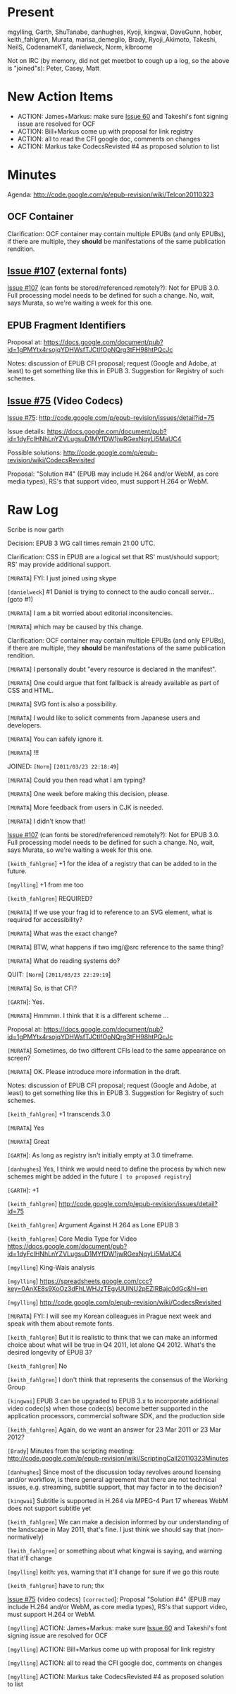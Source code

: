 # Present #

mgylling, Garth, ShuTanabe, danhughes, Kyoji, kingwai, DaveGunn, hober, keith\_fahlgren, Murata, marisa\_demeglio, Brady, Ryoji\_Akimoto, Takeshi, NeilS, CodenameKT, danielweck, Norm, klbroome

Not on IRC (by memory, did not get meetbot to cough up a log, so the above is "joined"s): Peter, Casey, Matt


# New Action Items #

  * ACTION: James+Markus: make sure [Issue 60](https://code.google.com/p/epub-revision/issues/detail?id=60) and Takeshi's font signing issue are resolved for OCF
  * ACTION: Bill+Markus come up with proposal for link registry
  * ACTION: all to read the CFI google doc, comments on changes
  * ACTION: Markus take CodecsRevisted #4 as proposed solution to list


# Minutes #

Agenda: http://code.google.com/p/epub-revision/wiki/Telcon20110323

## OCF Container ##

Clarification: OCF container may contain multiple EPUBs (and only EPUBs), if there are multiple, they **should** be manifestations of the same publication rendition.

## [Issue #107](https://code.google.com/p/epub-revision/issues/detail?id=#107) (external fonts) ##

[Issue #107](https://code.google.com/p/epub-revision/issues/detail?id=#107) (can fonts be stored/referenced remotely?): Not for EPUB 3.0.  Full processing model needs to be defined for such a change.  No, wait, says Murata, so we're waiting a week for this one.

## EPUB Fragment Identifiers ##

Proposal at: https://docs.google.com/document/pub?id=1gPMYtx4rsojqYDHWsfTJCtlfOpNQrg3tFH98htPQcJc

Notes: discussion of EPUB CFI proposal; request (Google and Adobe, at least) to get something like this in EPUB 3.  Suggestion for Registry of such schemes.

## [Issue #75](https://code.google.com/p/epub-revision/issues/detail?id=#75) (Video Codecs) ##

[Issue #75](https://code.google.com/p/epub-revision/issues/detail?id=#75): http://code.google.com/p/epub-revision/issues/detail?id=75

Issue details: https://docs.google.com/document/pub?id=1dyFcIHNhLnYZVLugsuD1MYfDW1jwRGexNqyLi5MaUC4

Possible solutions: http://code.google.com/p/epub-revision/wiki/CodecsRevisited

Proposal: "Solution #4" (EPUB may include H.264 and/or WebM, as core media types), RS's that support video, must support H.264 or WebM.

# Raw Log #


Scribe is now garth

Decision: EPUB 3 WG call times remain 21:00 UTC.

Clarification: CSS in EPUB are a logical set that RS' must/should support; RS' may provide additional support.

`[MURATA`] FYI: I just joined using skype

`[danielweck`] #1 Daniel is trying to connect to the audio concall server...(goto #1)

`[MURATA`] I am a bit worried about editorial inconsitencies.

`[MURATA`] which may be caused by this change.

Clarification: OCF container may contain multiple EPUBs (and only EPUBs), if there are multiple, they **should** be manifestations of the same publication rendition.

`[MURATA`] I personally doubt "every resource is declared in the manifest".

`[MURATA`] One could argue that font fallback is already available as part of CSS and HTML.

`[MURATA`] SVG font is also a possibility.

`[MURATA`] I would like to solicit comments from Japanese users and developers.

`[MURATA`] You can safely ignore it.

`[MURATA`] !!!

JOINED: `[Norm`] `[2011/03/23 22:18:49`]

`[MURATA`] Could you then read what I  am typing?

`[MURATA`] One week before making this decision, please.

`[MURATA`] More feedback from users in CJK is needed.

`[MURATA`] I didn't know that!

[Issue #107](https://code.google.com/p/epub-revision/issues/detail?id=#107) (can fonts be stored/referenced remotely?): Not for EPUB 3.0.  Full processing model needs to be defined for such a change.  No, wait, says Murata, so we're waiting a week for this one.

`[keith_fahlgren`] +1 for the idea of a registry that can be added to in the future.

`[mgylling`] +1 from me too

`[keith_fahlgren`] REQUIRED?

`[MURATA`] If we use your frag id to reference to an SVG element, what is required for accessibility?

`[MURATA`] What was the exact change?

`[MURATA`] BTW, what happens if two img/@src reference to the same thing?

`[MURATA`] What do reading systems do?

QUIT: `[Norm`] `[2011/03/23 22:29:19`]

`[MURATA`] So, is that CFI?

`[GARTH`]: Yes.

`[MURATA`] Hmmmm.  I think that it is a different scheme ...

Proposal at: https://docs.google.com/document/pub?id=1gPMYtx4rsojqYDHWsfTJCtlfOpNQrg3tFH98htPQcJc

`[MURATA`] Sometimes, do two different CFIs lead to the same appearance on screen?

`[MURATA`] OK.  Please introduce more information in the draft.

Notes: discussion of EPUB CFI proposal; request (Google and Adobe, at least) to get something like this in EPUB 3.  Suggestion for Registry of such schemes.

`[keith_fahlgren`] +1 transcends 3.0

`[MURATA`] Yes

`[MURATA`] Great

`[GARTH`]: As long as registry isn't initially empty at 3.0 timeframe.

`[danhughes`] Yes, I think we would need to define the process by which new schemes might be added in the future `[ to proposed registry`]

`[GARTH`]: +1

`[keith_fahlgren`] http://code.google.com/p/epub-revision/issues/detail?id=75

`[keith_fahlgren`] Argument Against H.264 as Lone EPUB 3

`[keith_fahlgren`] Core Media Type for Video https://docs.google.com/document/pub?id=1dyFcIHNhLnYZVLugsuD1MYfDW1jwRGexNqyLi5MaUC4

`[mgylling`] King-Wais analysis

`[mgylling`] https://spreadsheets.google.com/ccc?key=0AnXE8s9XoOz3dFhLWHJzTEgyUUlNU2pEZlRBajc0dGc&hl=en

`[mgylling`] http://code.google.com/p/epub-revision/wiki/CodecsRevisited

`[MURATA`] FYI: I will see my Korean colleagues in Prague next week and speak with them about remote fonts.

`[keith_fahlgren`] But it is realistic to think that we can make an informed choice about what will be true in Q4 2011, let alone Q4 2012. What's the desired longevity of EPUB 3?

`[keith_fahlgren`] No

`[keith_fahlgren`] I don't think that represents the consensus of the Working Group

`[kingwai`] EPUB 3 can be upgraded to EPUB 3.x to incorporate additional video codec(s) when those codec(s) become better supported in the application processors, commercial software SDK, and the production side

`[keith_fahlgren`] Again, do we want an answer for 23 Mar 2011 or 23 Mar 2012?

`[Brady`] Minutes from the scripting meeting: http://code.google.com/p/epub-revision/wiki/ScriptingCall20110323Minutes

`[danhughes`] Since most of the discussion today revolves around licensing and/or workflow, is there general agreement that there are not technical issues, e.g. streaming, subtitle support, that may factor in to the decision?

`[kingwai`] Subtitle is supported in H.264 via MPEG-4 Part 17 whereas WebM does not support subtitle yet

`[keith_fahlgren`] We can make a decision informed by our understanding of the landscape in May 2011, that's fine. I just think we should say that (non-normatively)

`[keith_fahlgren`] or something about what kingwai is saying, and warning that it'll change

`[mgylling`] keith: yes, warning that it'll change for sure if we go this route

`[keith_fahlgren`] have to run; thx

[Issue #75](https://code.google.com/p/epub-revision/issues/detail?id=#75) (video codecs) `[corrected`]: Proposal "Solution #4" (EPUB may include H.264 and/or WebM, as core media types), RS's that support video, must support H.264 or WebM.

`[mgylling`] ACTION: James+Markus: make sure [Issue 60](https://code.google.com/p/epub-revision/issues/detail?id=60) and Takeshi's font signing issue are resolved for OCF

`[mgylling`] ACTION: Bill+Markus come up with proposal for link registry

`[mgylling`] ACTION: all to read the CFI google doc, comments on changes

`[mgylling`] ACTION: Markus take CodecsRevisted #4 as proposed solution to list